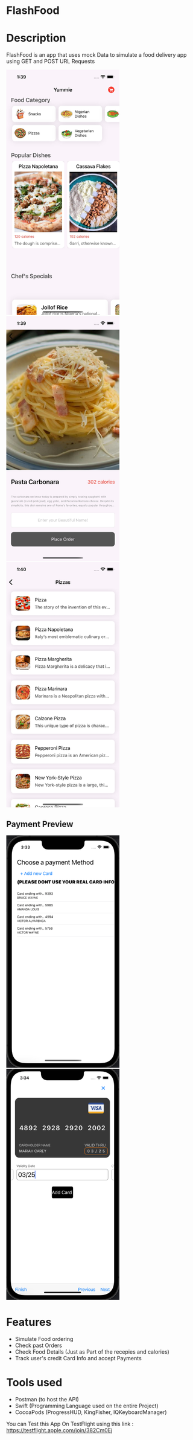 # FlashFood

# Description 
FlashFood is an app that uses mock Data to simulate a food delivery app using GET and POST URL Requests


<p float="left">
  <img src="screenshots/ss1.jpg" width="300" />
  <img src="screenshots/ss2.jpg" width="300" /> 
  <img src="screenshots/ss3.jpg" width="300" />
</p>

## Payment Preview

<p float="left">
  <img src="screenshots/ss4.png" width="300" />
  <img src="screenshots/ss5.png" width="300" /> 
</p>






# Features
- Simulate Food ordering
- Check past Orders
- Check Food Details (Just as Part of the recepies and calories)
- Track user's credit Card Info and accept Payments
# Tools used
- Postman (to host the API)
- Swift  (Programming Language used on the entire Project)
- CocoaPods (ProgressHUD, KingFisher, IQKeyboardManager)


You can Test this App On TestFlight using this link : https://testflight.apple.com/join/382Cm0Ej

